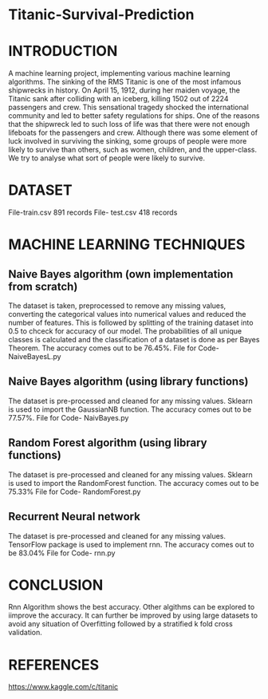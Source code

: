 # Titanic-Survival-Prediction
# INTRODUCTION
A machine learning project, implementing various machine learning algorithms.
The sinking of the RMS Titanic is one of the most infamous shipwrecks in history.  On April 15, 1912, during her maiden voyage, the Titanic sank after colliding with an iceberg, killing 1502 out of 2224 passengers and crew. This sensational tragedy shocked the international community and led to better safety regulations for ships. One of the reasons that the shipwreck led to such loss of life was that there were not enough lifeboats for the passengers and crew. Although there was some element of luck involved in surviving the sinking, some groups of people were more likely to survive than others, such as women, children, and the upper-class. We try to analyse what sort of people were likely to survive.


# DATASET
File-train.csv 891 records
File- test.csv 418 records


# MACHINE LEARNING TECHNIQUES

## Naive Bayes algorithm (own implementation from scratch)
The dataset is taken, preprocessed to remove any missing values, converting the categorical values into numerical values and reduced the number of features. This is followed by splitting of the training dataset into 0.5 to chceck for accuracy of our model.
The probabilities of all unique classes is calculated and the classification of a dataset is done as per Bayes Theorem.
The accuracy comes out to be 76.45%.
File for Code- NaiveBayesL.py


## Naive Bayes algorithm (using library functions)
The dataset is pre-processed and cleaned for any missing values. Sklearn is used to import the GaussianNB function. 
The accuracy comes out to be 77.57%.
File for Code- NaivBayes.py

## Random Forest algorithm (using library functions)
The dataset is pre-processed and cleaned for any missing values. Sklearn is used to import the RandomForest function. 
The accuracy comes out to be 75.33%
File for Code- RandomForest.py

## Recurrent Neural network
The dataset is pre-processed and cleaned for any missing values. TensorFlow package is used to implement rnn.
The accuracy comes out to be 83.04%
File for Code- rnn.py


# CONCLUSION
Rnn Algorithm shows the best accuracy. Other algithms can be explored to iimprove the accuracy. It can further be improved by using large datasets to avoid any situation of Overfitting followed by a stratified k fold cross validation. 


# REFERENCES
https://www.kaggle.com/c/titanic
